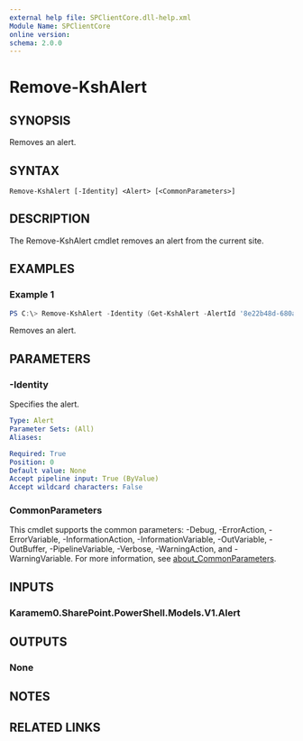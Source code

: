 ```yaml
---
external help file: SPClientCore.dll-help.xml
Module Name: SPClientCore
online version:
schema: 2.0.0
---
```


# Remove-KshAlert

## SYNOPSIS
Removes an alert.

## SYNTAX

```
Remove-KshAlert [-Identity] <Alert> [<CommonParameters>]
```

## DESCRIPTION
The Remove-KshAlert cmdlet removes an alert from the current site.

## EXAMPLES

### Example 1
```powershell
PS C:\> Remove-KshAlert -Identity (Get-KshAlert -AlertId '8e22b48d-680a-493a-b3d1-b4607108a94a')
```

Removes an alert.

## PARAMETERS

### -Identity
Specifies the alert.

```yaml
Type: Alert
Parameter Sets: (All)
Aliases:

Required: True
Position: 0
Default value: None
Accept pipeline input: True (ByValue)
Accept wildcard characters: False
```

### CommonParameters
This cmdlet supports the common parameters: -Debug, -ErrorAction, -ErrorVariable, -InformationAction, -InformationVariable, -OutVariable, -OutBuffer, -PipelineVariable, -Verbose, -WarningAction, and -WarningVariable. For more information, see [about_CommonParameters](http://go.microsoft.com/fwlink/?LinkID=113216).

## INPUTS

### Karamem0.SharePoint.PowerShell.Models.V1.Alert

## OUTPUTS

### None

## NOTES

## RELATED LINKS
